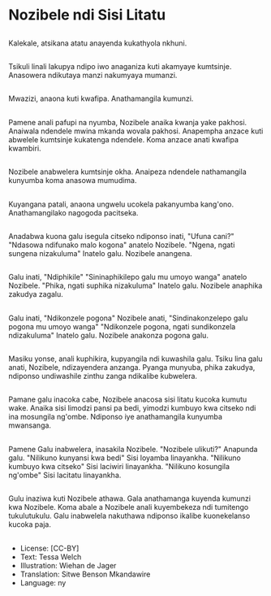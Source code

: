 # Nozibele ndi Sisi Litatu

##
Kalekale, atsikana atatu anayenda kukathyola nkhuni.

##
Tsikuli linali lakupya ndipo iwo anaganiza kuti akamyaye kumtsinje. Anasowera ndikutaya manzi nakumyaya mumanzi.

##
Mwazizi, anaona kuti kwafipa. Anathamangila kumunzi.

##
Pamene anali pafupi na nyumba, Nozibele anaika kwanja yake pakhosi. Anaiwala ndendele mwina mkanda wovala pakhosi. Anapempha anzace kuti abwelele kumtsinje kukatenga ndendele. Koma anzace anati kwafipa kwambiri.

##
Nozibele anabwelera kumtsinje okha. Anaipeza ndendele nathamangila kunyumba koma anasowa mumudima.

##
Kuyangana patali, anaona ungwelu ucokela pakanyumba kang'ono. Anathamangilako nagogoda pacitseka.

##
Anadabwa kuona galu isegula citseko ndiponso inati, "Ufuna cani?" "Ndasowa ndifunako malo kogona" anatelo Nozibele. "Ngena, ngati sungena nizakuluma" Inatelo galu. Nozibele anangena.

##
Galu inati, "Ndiphikile" "Sininaphikilepo galu mu umoyo wanga" anatelo Nozibele. "Phika, ngati suphika nizakuluma" Inatelo galu. Nozibele anaphika zakudya zagalu.

##
Galu inati, "Ndikonzele pogona" Nozibele anati, "Sindinakonzelepo galu pogona mu umoyo wanga" "Ndikonzele pogona, ngati sundikonzela ndizakuluma" Inatelo galu. Nozibele anakonza pogona galu.

##
Masiku yonse, anali kuphikira, kupyangila ndi kuwashila galu. Tsiku lina galu anati, Nozibele, ndizayendera anzanga. Pyanga munyuba, phika zakudya, ndiponso undiwashile zinthu zanga ndikalibe kubwelera.

##
Pamane galu inacoka cabe, Nozibele anacosa sisi litatu kucoka kumutu wake. Anaika sisi limodzi pansi pa bedi, yimodzi kumbuyo kwa citseko ndi ina mosungila ng'ombe. Ndiponso iye anathamangila kunyumba mwansanga.

##
Pamene Galu inabwelera, inasakila Nozibele. "Nozibele ulikuti?" Anapunda galu. "Nilikuno kunyansi kwa bedi" Sisi loyamba linayankha. "Nilikuno kumbuyo kwa citseko" Sisi laciwiri linayankha. "Nilikuno kosungila ng'ombe" Sisi lacitatu linayankha.

##
Gulu inaziwa kuti Nozibele athawa. Gala anathamanga kuyenda kumunzi kwa Nozibele. Koma abale a Nozibele anali kuyembekeza ndi tumitengo tukulutukulu. Galu inabwelela nakuthawa ndiponso ikalibe kuonekelanso kucoka paja.

##
* License: [CC-BY]
* Text: Tessa Welch
* Illustration: Wiehan de Jager
* Translation: Sitwe Benson Mkandawire
* Language: ny
